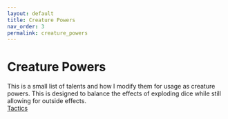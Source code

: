 ```yaml
---
layout: default
title: Creature Powers
nav_order: 3
permalink: creature_powers
---
```

# Creature Powers
This is a small list of talents and how I modify them for usage as creature powers. This is designed to balance the effects of exploding dice while still allowing for outside effects.
<br>
[Tactics](/creature_powers/tactics)